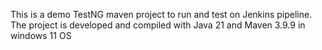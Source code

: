 This is a demo TestNG maven project to run and test on Jenkins pipeline. 
The project is developed and compiled with Java 21 and Maven 3.9.9 in windows 11 OS

